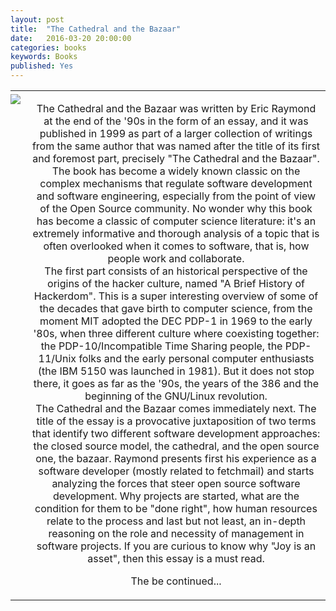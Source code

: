 ```yaml
---
layout: post
title:  "The Cathedral and the Bazaar"
date:   2016-03-20 20:00:00
categories: books
keywords: Books
published: Yes
---
```




<table>
<tr>
<td style="padding:5px 10px 5px 0px; vertical-align:top">
<img src="https://covers.openlibrary.org/b/id/805932-M.jpg"/></td>
<td style="vertical-align: top"> 

<div align="center" class="content-books">

The Cathedral and the Bazaar was written by Eric Raymond at the end 
of the '90s in the form of an essay, and it was published in 1999 as part of a 
larger collection of writings from the same author that was named after the 
title of its first and foremost part, precisely "The Cathedral and the Bazaar". 
The book has become a widely known classic 
on the complex mechanisms that regulate software development and software engineering, 
especially from the point of view of the Open Source community. No wonder why 
this book has become a classic of computer science literature: it's an extremely 
informative and thorough analysis of a topic that is often overlooked when it 
comes to software, that is, how people work and collaborate. 
<br>
The first part consists of an historical perspective of the origins of the hacker
culture, named "A Brief History of Hackerdom". This is a super interesting overview
of some of the decades that gave birth to computer science, from the moment MIT
adopted the DEC PDP-1 in 1969 to the early '80s, when three different culture
where coexisting together: the PDP-10/Incompatible Time Sharing people,
the PDP-11/Unix folks and the early personal computer enthusiasts (the IBM 5150
was launched in 1981). But it does not stop there, it goes as far as the '90s, 
the years of the 386 and the beginning of the GNU/Linux revolution.
<br>
The Cathedral and the Bazaar comes immediately next. The title of the essay
is a provocative juxtaposition of two terms that identify two different software
development approaches: the closed source model, the cathedral, and the open source
one, the bazaar. Raymond presents first his experience as a software developer (mostly
related to fetchmail) and starts analyzing the forces that steer open source 
software development. Why projects are started, what are the condition for 
them to be "done right", how human resources relate to the process 
and last but not least, an in-depth reasoning on the role and necessity of 
management in software projects. If you are curious to know why "Joy is an asset", 
then this essay is a must read.
<br>

The be continued...
</div>


</td>
</tr>
</table>

